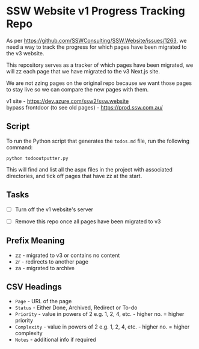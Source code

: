 # SSW Website v1 Progress Tracking Repo

As per https://github.com/SSWConsulting/SSW.Website/issues/1263, we need a way to track the progress for which pages have been migrated to the v3 website. 

This repository serves as a tracker of which pages have been migrated, we will zz each page that we have migrated to the v3 Next.js site.

We are not zzing pages on the original repo because we want those pages to stay live so we can compare the new pages with them.

v1 site - https://dev.azure.com/ssw2/ssw.website   
bypass frontdoor (to see old pages) - https://prod.ssw.com.au/

## Script

To run the Python script that generates the `todos.md` file, run the following command:

```
python todooutputter.py
```

This will find and list all the aspx files in the project with associated directories, and tick off pages that have zz at the start. 

## Tasks
- [ ] Turn off the v1 website's server 
- [ ] Remove this repo once all pages have been migrated to v3 


## Prefix Meaning 
- zz - migrated to v3 or contains no content
- zr - redirects to another page
- za - migrated to archive

## CSV Headings
- `Page` - URL of the page
- `Status` - Either Done, Archived, Redirect or To-do
- `Priority` - value in powers of 2 e.g. 1, 2, 4, etc. - higher no. = higher priority
- `Complexity` - value in powers of 2 e.g. 1, 2, 4, etc. - higher no. = higher complexity
- `Notes` - additional info if required